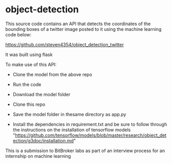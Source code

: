 # object-detection
This source code contains an API that detects the coordinates of the bounding boxes of a twitter image posted to it using the machine learning code below:

https://github.com/steven4354/object_detection_twitter

It was built using flask

To make use of this API:

  * Clone the model from the above repo
  
  * Run the code
  
  * Download the model folder
  
  * Clone this repo
  
  * Save the model folder in thesame directory as app.py
  
  * Install the dependencies in requirement.txt and be sure to follow through the instructions on the installation of tensorflow models         "https://github.com/tensorflow/models/blob/master/research/object_detection/g3doc/installation.md"


This is a submission to BitBroker labs as part of an interview process for an internship on machine learning
